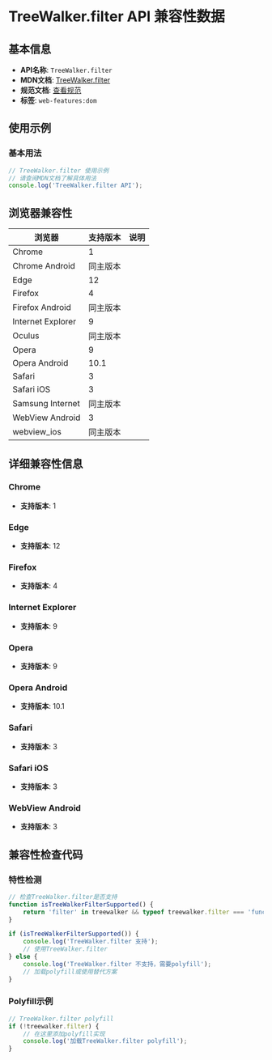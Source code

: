 # TreeWalker.filter API 兼容性数据

## 基本信息

- **API名称**: `TreeWalker.filter`
- **MDN文档**: [TreeWalker.filter](https://developer.mozilla.org/docs/Web/API/TreeWalker/filter)
- **规范文档**: [查看规范](https://dom.spec.whatwg.org/#dom-treewalker-filter)
- **标签**: `web-features:dom`

## 使用示例

### 基本用法

```javascript
// TreeWalker.filter 使用示例
// 请查阅MDN文档了解具体用法
console.log('TreeWalker.filter API');
```

## 浏览器兼容性

| 浏览器 | 支持版本 | 说明 |
|--------|----------|------|
| Chrome | 1 |  |
| Chrome Android | 同主版本 |  |
| Edge | 12 |  |
| Firefox | 4 |  |
| Firefox Android | 同主版本 |  |
| Internet Explorer | 9 |  |
| Oculus | 同主版本 |  |
| Opera | 9 |  |
| Opera Android | 10.1 |  |
| Safari | 3 |  |
| Safari iOS | 3 |  |
| Samsung Internet | 同主版本 |  |
| WebView Android | 3 |  |
| webview_ios | 同主版本 |  |

## 详细兼容性信息

### Chrome

- **支持版本**: 1

### Edge

- **支持版本**: 12

### Firefox

- **支持版本**: 4

### Internet Explorer

- **支持版本**: 9

### Opera

- **支持版本**: 9

### Opera Android

- **支持版本**: 10.1

### Safari

- **支持版本**: 3

### Safari iOS

- **支持版本**: 3

### WebView Android

- **支持版本**: 3

## 兼容性检查代码

### 特性检测

```javascript
// 检查TreeWalker.filter是否支持
function isTreeWalkerFilterSupported() {
    return 'filter' in treewalker && typeof treewalker.filter === 'function';
}

if (isTreeWalkerFilterSupported()) {
    console.log('TreeWalker.filter 支持');
    // 使用TreeWalker.filter
} else {
    console.log('TreeWalker.filter 不支持，需要polyfill');
    // 加载polyfill或使用替代方案
}
```

### Polyfill示例

```javascript
// TreeWalker.filter polyfill
if (!treewalker.filter) {
    // 在这里添加polyfill实现
    console.log('加载TreeWalker.filter polyfill');
}
```

